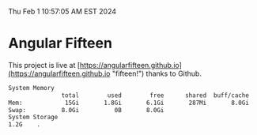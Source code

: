Thu Feb  1 10:57:05 AM EST 2024

# Angular Fifteen


This project is live at [https://angularfifteen.github.io](https://angularfifteen.github.io "fifteen!") thanks to Github.

```bash
System Memory
               total        used        free      shared  buff/cache   available
Mem:            15Gi       1.8Gi       6.1Gi       287Mi       8.0Gi        13Gi
Swap:          8.0Gi          0B       8.0Gi
System Storage
1.2G	.
```
